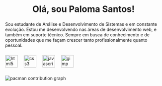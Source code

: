<h1 align="center">Olá, sou Paloma Santos!</h1>

###

<p align="left">Sou estudante de Análise e Desenvolvimento de Sistemas e em constante evolução. Estou me desenvolvendo nas áreas de desenvolvimento web, e também em suporte técnico. Sempre em busca de conhecimento e de oportunidades que me façam crescer tanto profissionalmente quanto pessoal.</p>

###

<div align="left">
  <img src="https://cdn.jsdelivr.net/gh/devicons/devicon/icons/html5/html5-original.svg" height="40" alt="html5 logo"  />
  <img width="12" />
  <img src="https://cdn.jsdelivr.net/gh/devicons/devicon/icons/css3/css3-original.svg" height="40" alt="css3 logo"  />
  <img width="12" />
  <img src="https://cdn.jsdelivr.net/gh/devicons/devicon/icons/javascript/javascript-original.svg" height="40" alt="javascript logo"  />
  <img width="12" />
  <img src="https://cdn.jsdelivr.net/gh/devicons/devicon/icons/gimp/gimp-original.svg" height="40" alt="gimp logo"  />
</div>

###

<picture>
  <source media="(prefers-color-scheme: dark)" srcset="https://raw.githubusercontent.com/palomaffurtado/palomaffurtado/output/pacman-contribution-graph-dark.svg">
  <source media="(prefers-color-scheme: light)" srcset="https://raw.githubusercontent.com/palomaffurtado/palomaffurtado/output/pacman-contribution-graph.svg">
  <img alt="pacman contribution graph" src="https://raw.githubusercontent.com/palomaffurtado/palomaffurtado/output/pacman-contribution-graph.svg">
</picture>

###
